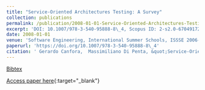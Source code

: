 ```yaml
---
title: "Service-Oriented Architectures Testing: A Survey"
collection: publications
permalink: /publication/2008-01-01-Service-Oriented-Architectures-Testing-A-Survey
excerpt: 'DOI: 10.1007/978-3-540-95888-8\_4, Scopus ID: 2-s2.0-67049172237, Cited by: 142'
date: 2008-01-01
venue: 'Software Engineering, International Summer Schools, ISSSE 2006-2008, Salerno, Italy, Revised Tutorial Lectures'
paperurl: 'https://doi.org/10.1007/978-3-540-95888-8\_4'
citation: ' Gerardo Canfora,  Massimiliano Di Penta, &quot;Service-Oriented Architectures Testing: A Survey.&quot; Software Engineering, International Summer Schools, ISSSE 2006-2008, Salerno, Italy, Revised Tutorial Lectures, 2008.'
---
```

[Bibtex](https://dblp.org/rec/bib/conf/issse/CanforaP08)

[Access paper here](https://doi.org/10.1007/978-3-540-95888-8\_4){:target="_blank"}
